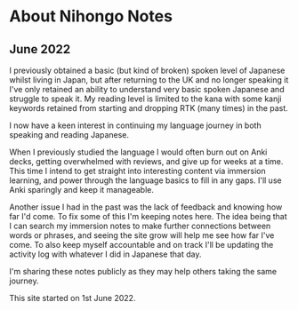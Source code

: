 # About Nihongo Notes

## June 2022

I previously obtained a basic (but kind of broken) spoken level of Japanese whilst living in Japan, but after returning to the UK and no longer speaking it I've only retained an ability to understand very basic spoken Japanese and struggle to speak it. My reading level is limited to the kana with some kanji keywords retained from starting and dropping RTK (many times) in the past.

I now have a keen interest in continuing my language journey in both speaking and reading Japanese.

When I previously studied the language I would often burn out on Anki decks, getting overwhelmed with reviews, and give up for weeks at a time. This time I intend to get straight into interesting content via immersion learning, and power through the language basics to fill in any gaps. I'll use Anki sparingly and keep it manageable.

Another issue I had in the past was the lack of feedback and knowing how far I'd come. To fix some of this I'm keeping notes here. The idea being that I can search my immersion notes to make further connections between words or phrases, and seeing the site grow will help me see how far I've come. To also keep myself accountable and on track I'll be updating the activity log with whatever I did in Japanese that day.

I'm sharing these notes publicly as they may help others taking the same journey.

This site started on 1st June 2022.